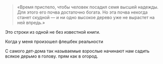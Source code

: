 > «Время приспело, чтобы человек посадил семя высшей надежды. Для этого его почва достаточно богата. Но эта почва некогда станет скудной — и ни одно высокое дерево уже не вырастет на ней впредь.»

Это строки из одной не без известной книги.

Когда у меня произошел флешбек реальности

С самого дет-дома так называемые взрослые начинают нам садить всякое дерьмо в голову. прям как в огород.